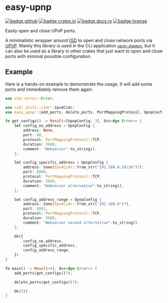 # easy-upnp

[![badge github]][url github]
[![badge crates.io]][url crates.io]
[![badge docs.rs]][url docs.rs]
[![badge license]][url license]

[badge github]: https://img.shields.io/badge/github-FloGa%2Fupnp--daemon-green
[badge crates.io]: https://img.shields.io/crates/v/easy-upnp
[badge docs.rs]: https://img.shields.io/docsrs/easy-upnp
[badge license]: https://img.shields.io/crates/l/easy-upnp

[url github]: https://github.com/FloGa/upnp-daemon/crates/easy-upnp
[url crates.io]: https://crates.io/crates/easy-upnp
[url docs.rs]: https://docs.rs/easy-upnp
[url license]:
https://github.com/FloGa/upnp-daemon/blob/develop/crates/easy-upnp/LICENSE

Easily open and close UPnP ports.

A minimalistic wrapper around [IGD] to open and close network ports via
[UPnP]. Mainly this library is used in the CLI application [`upnp-daemon`],
but it can also be used as a library in other crates that just want to open
and close ports with minimal possible configuration.

[IGD]: https://docs.rs/igd/
[UPnP]: https://en.wikipedia.org/wiki/Universal_Plug_and_Play
[`upnp-daemon`]: https://github.com/FloGa/upnp-daemon

## Example

Here is a hands-on example to demonstrate the usage. It will add some ports
and immediately remove them again.

```rust no_run
use std::error::Error;

use cidr_utils::cidr::Ipv4Cidr;
use easy_upnp::{add_ports, delete_ports, PortMappingProtocol, UpnpConfig};

fn get_configs() -> Result<[UpnpConfig; 3], Box<dyn Error>> {
    let config_no_address = UpnpConfig {
        address: None,
        port: 80,
        protocol: PortMappingProtocol::TCP,
        duration: 3600,
        comment: "Webserver".to_string(),
    };

    let config_specific_address = UpnpConfig {
        address: Some(Ipv4Cidr::from_str("192.168.0.10/24")?),
        port: 8080,
        protocol: PortMappingProtocol::TCP,
        duration: 3600,
        comment: "Webserver alternative".to_string(),
    };

    let config_address_range = UpnpConfig {
        address: Some(Ipv4Cidr::from_str("192.168.0")?),
        port: 8081,
        protocol: PortMappingProtocol::TCP,
        duration: 3600,
        comment: "Webserver second alternative".to_string(),
    };

    Ok([
        config_no_address,
        config_specific_address,
        config_address_range,
    ])
}

fn main() -> Result<(), Box<dyn Error>> {
    add_ports(get_configs()?);

    delete_ports(get_configs()?);

    Ok(())
}
```

